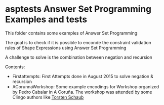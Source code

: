 asptests Answer Set Programming Examples and tests
==================================================

This folder contains some examples of Answer Set Programming

The goal is to check if it is possible to enconde the constraint validation
rules of Shape Expressions using Answer Set Programming

A challenge to solve is the combination between negation and recursion

Contents: 
- Firstattempts: First Attempts done in August 2015 to solve negation & recursion
- ACorunnaWorkshop: Some example encodings for Workshop organized by Pedro Cabalar in A Coruña. The workshop was attended by some Clingo authors like [Torsten Schaub](https://www.cs.uni-potsdam.de/~torsten/)